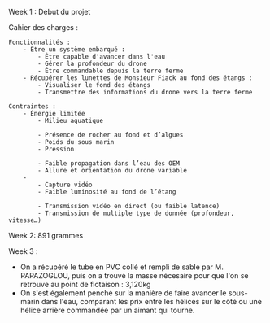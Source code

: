 Week 1 : Debut du projet

Cahier des charges :

    Fonctionnalités :
        - Être un système embarqué :
            - Être capable d'avancer dans l'eau
            - Gérer la profondeur du drone
            - Être commandable depuis la terre ferme
        - Récupérer les lunettes de Monsieur Fiack au fond des étangs :
            - Visualiser le fond des étangs
            - Transmettre des informations du drone vers la terre ferme
    
    Contraintes :
        - Énergie limitée
            - Milieu aquatique

            - Présence de rocher au fond et d’algues
            - Poids du sous marin
            - Pression

            - Faible propagation dans l’eau des OEM
            - Allure et orientation du drone variable
        - 
            - Capture vidéo
            - Faible luminosité au fond de l’étang

            - Transmission vidéo en direct (ou faible latence)
            - Transmission de multiple type de donnée (profondeur, vitesse…)



Week 2:
891 grammes

Week 3 : 

- On a récupéré le tube en PVC collé et rempli de sable par M. PAPAZOGLOU, puis on a trouvé la masse nécesaire pour que l'on se retrouve au point de flotaison : 3,120kg
- On s'est également penché sur la manière de faire avancer le sous-marin dans l'eau, comparant les prix entre les hélices sur le côté ou une hélice arrière commandée par un aimant qui tourne.

